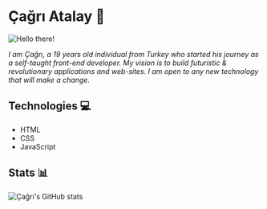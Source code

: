 # Çağrı Atalay 👾

![Hello there!](https://media.giphy.com/media/xTiIzJSKB4l7xTouE8/giphy.gif)

*I am Çağrı, a 19 years old individual from Turkey who started his journey as a self-taught front-end developer. My vision is to build futuristic & revolutionary applications and web-sites. I am open to any new technology that will make a change.*


## Technologies 💻

- HTML
- CSS
- JavaScript


## Stats 📊

![Çağrı's GitHub stats](https://github-readme-stats.vercel.app/api?username=cagriatalay&theme=dark&show_icons=true)
